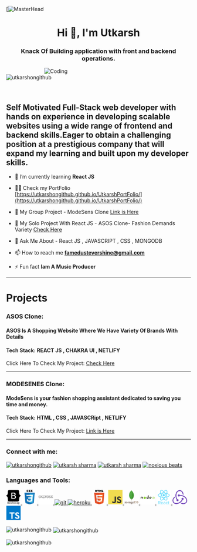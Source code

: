 [![MasterHead](https://27a7x92iyp7i4yd8b4bgzvnb-wpengine.netdna-ssl.com/wp-content/uploads/2017/06/api.gif)
<h1 align="center">Hi 👋, I'm Utkarsh</h1>
<h3 align="center">Knack Of Building application with front and backend operations.</h3>
<img align="right" alt="Coding" width="400"  src="https://media1.giphy.com/media/qgQUggAC3Pfv687qPC/giphy.gif?cid=ecf05e47kjjhwo55qhdb3rhwg7crztgskyab5btt4tq1gygx&rid=giphy.gif&ct=g"/>

<p align="left"> <img src="https://komarev.com/ghpvc/?username=utkarshongithub&label=Profile%20views&color=0e75b6&style=flat" alt="utkarshongithub" /> </p>

<p align="left"> <a href="https://twitter.com/" target="blank"><img src="https://img.shields.io/twitter/follow/?logo=twitter&style=for-the-badge" alt="" /></a> </p>

<h2>Self Motivated Full-Stack web developer
with hands on experience in developing
scalable websites using a wide range of
frontend and backend skills.Eager to obtain
a challenging position at a prestigious
company that will expand my learning and
built upon my developer skills.</h2>


- 🌱 I’m currently learning **React JS**

- 👨‍💻 Check my PortFolio [https://utkarshongithub.github.io/UtkarshPortFolio/](https://utkarshongithub.github.io/UtkarshPortFolio/)

-  💬 My Group Project - ModeSens Clone [Link is Here](https://sadhakvishu.github.io/Slytherin/)

-  💬 My Solo Project With React JS - ASOS Clone- Fashion Demands Variety   [Check Here](https://asos-lake.vercel.app/)

- 💬  Ask Me About - React JS , JAVASCRIPT , CSS , MONGODB

- 📫 How to reach me **famedustevershine@gmail.com**

- ⚡ Fun fact **Iam A Music Producer**


<hr/>

<h1>Projects</h1>


<h3>ASOS Clone:</h3>

<h4>ASOS Is A Shopping Website Where We Have Variety Of Brands With Details</h4>

<h4>Tech Stack: REACT JS , CHAKRA UI , NETLIFY</h4>

Click Here To Check My Project: [Check Here](https://asos-lake.vercel.app/)

<hr/>


<h3>MODESENES Clone:</h3>

<h4>ModeSens is your fashion shopping assistant dedicated to saving you time and money. </h4>

<h4>Tech Stack: HTML , CSS , JAVASCRipt , NETLIFY</h4>

Click Here To Check My Project: [Link is Here](https://sadhakvishu.github.io/Slytherin/)


<hr/>

<h3 align="left">Connect with me:</h3>
<p align="left">
<a href="https://codepen.io/utkarshongithub" target="blank"><img align="center" src="https://raw.githubusercontent.com/rahuldkjain/github-profile-readme-generator/master/src/images/icons/Social/codepen.svg" alt="utkarshongithub" height="30" width="40" /></a>
<a href="https://linkedin.com/in/utkarsh sharma" target="blank"><img align="center" src="https://raw.githubusercontent.com/rahuldkjain/github-profile-readme-generator/master/src/images/icons/Social/linked-in-alt.svg" alt="utkarsh sharma" height="30" width="40" /></a>
<a href="https://fb.com/utkarsh sharma" target="blank"><img align="center" src="https://raw.githubusercontent.com/rahuldkjain/github-profile-readme-generator/master/src/images/icons/Social/facebook.svg" alt="utkarsh sharma" height="30" width="40" /></a>
<a href="https://www.youtube.com/c/noxious beats" target="blank"><img align="center" src="https://raw.githubusercontent.com/rahuldkjain/github-profile-readme-generator/master/src/images/icons/Social/youtube.svg" alt="noxious beats" height="30" width="40" /></a>
</p>

<h3 align="left">Languages and Tools:</h3>
<p align="left"> <a href="https://getbootstrap.com" target="_blank" rel="noreferrer"> <img src="https://raw.githubusercontent.com/devicons/devicon/master/icons/bootstrap/bootstrap-plain-wordmark.svg" alt="bootstrap" width="40" height="40"/> </a> <a href="https://www.w3schools.com/css/" target="_blank" rel="noreferrer"> <img src="https://raw.githubusercontent.com/devicons/devicon/master/icons/css3/css3-original-wordmark.svg" alt="css3" width="40" height="40"/> </a> <a href="https://expressjs.com" target="_blank" rel="noreferrer"> <img src="https://raw.githubusercontent.com/devicons/devicon/master/icons/express/express-original-wordmark.svg" alt="express" width="40" height="40"/> </a> <a href="https://git-scm.com/" target="_blank" rel="noreferrer"> <img src="https://www.vectorlogo.zone/logos/git-scm/git-scm-icon.svg" alt="git" width="40" height="40"/> </a> <a href="https://heroku.com" target="_blank" rel="noreferrer"> <img src="https://www.vectorlogo.zone/logos/heroku/heroku-icon.svg" alt="heroku" width="40" height="40"/> </a> <a href="https://www.w3.org/html/" target="_blank" rel="noreferrer"> <img src="https://raw.githubusercontent.com/devicons/devicon/master/icons/html5/html5-original-wordmark.svg" alt="html5" width="40" height="40"/> </a> <a href="https://developer.mozilla.org/en-US/docs/Web/JavaScript" target="_blank" rel="noreferrer"> <img src="https://raw.githubusercontent.com/devicons/devicon/master/icons/javascript/javascript-original.svg" alt="javascript" width="40" height="40"/> </a> <a href="https://www.mongodb.com/" target="_blank" rel="noreferrer"> <img src="https://raw.githubusercontent.com/devicons/devicon/master/icons/mongodb/mongodb-original-wordmark.svg" alt="mongodb" width="40" height="40"/> </a> <a href="https://nodejs.org" target="_blank" rel="noreferrer"> <img src="https://raw.githubusercontent.com/devicons/devicon/master/icons/nodejs/nodejs-original-wordmark.svg" alt="nodejs" width="40" height="40"/> </a> <a href="https://reactjs.org/" target="_blank" rel="noreferrer"> <img src="https://raw.githubusercontent.com/devicons/devicon/master/icons/react/react-original-wordmark.svg" alt="react" width="40" height="40"/> </a> <a href="https://redux.js.org" target="_blank" rel="noreferrer"> <img src="https://raw.githubusercontent.com/devicons/devicon/master/icons/redux/redux-original.svg" alt="redux" width="40" height="40"/> </a> <a href="https://www.typescriptlang.org/" target="_blank" rel="noreferrer"> <img src="https://raw.githubusercontent.com/devicons/devicon/master/icons/typescript/typescript-original.svg" alt="typescript" width="40" height="40"/> </a> </p>

<p><img align="left" src="https://github-readme-stats.vercel.app/api/top-langs?username=utkarshongithub&show_icons=true&locale=en&layout=compact" alt="utkarshongithub" /></p>

<p>&nbsp;<img align="center" src="https://github-readme-stats.vercel.app/api?username=utkarshongithub&show_icons=true&locale=en" alt="utkarshongithub" /></p>

<p><img align="center" src="https://github-readme-streak-stats.herokuapp.com/?user=utkarshongithub&" alt="utkarshongithub" /></p>
